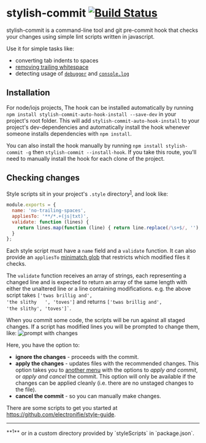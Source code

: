 stylish-commit [![Build Status](https://travis-ci.org/electronifie/stylish-commit.svg)](https://travis-ci.org/electronifie/stylish-commit)
==============
stylish-commit is a command-line tool and git pre-commit hook that checks your changes using simple lint scripts 
written in javascript.

Use it for simple tasks like:
 - converting tab indents to spaces
 - [removing trailing whitespace](https://github.com/electronifie/style-guide/blob/master/no-trailing-spaces.js)
 - detecting usage of [`debugger`](https://github.com/electronifie/style-guide/blob/master/no-debugger.js) and
   [`console.log`](https://github.com/electronifie/style-guide/blob/master/no-console.js)

Installation
------------

For node/iojs projects, The hook can be installed automatically by running `npm install stylish-commit-auto-hook-install --save-dev` 
in your project's root folder. This will add `stylish-commit-auto-hook-install` to your project's dev-dependencies and
automatically install the hook whenever someone installs dependencies with `npm install`.

You can also install the hook manually by running `npm install stylish-commit -g` then `stylish-commit --install-hook`. If
you take this route, you'll need to manually install the hook for each clone of the project.

Checking changes
----------------

Style scripts sit in your project's `.style` directory<sup>[1](#alternative-dir)</sup>, and look like:
```javascript
module.exports = {
  name: 'no-trailing-spaces',
  appliesTo: '**/*.+(js|txt)',
  validate: function (lines) {
    return lines.map(function (line) { return line.replace(/\s+$/, ''); });
  }
};
```
Each style script must have a `name` field and a `validate` function. It can also provide an `appliesTo`
[minimatch glob](https://github.com/isaacs/minimatch) that restricts which modified files it checks.

The `validate` function receives an array of strings, each representing a changed line and is expected to 
return an array of the same length with either the unaltered line or a line containing modifications. 
e.g. the above script takes  <code>['twas brillig and', 'the slithy	&nbsp;	', 'toves']</code> and returns 
<code>['twas brillig and', 'the slithy', 'toves']`</code>.

When you commit some code, the scripts will be run against all staged changes. If a script has modified 
lines you will be prompted to change them, like:
![prompt with changes](http://f.cl.ly/items/1R303o1t1R2j3r2g0m0L/2015-07-07%20at%2010.55%20PM.png)

Here, you have the option to:
 - **ignore the changes** - proceeds with the commit.
 - **apply the changes** - updates files with the recommended changes. This option takes you to 
   [another menu](http://f.cl.ly/items/373x3U3A2s1s090j0V0v/2015-07-07%20at%2010.56%20PM.png) with the 
   options to *apply and commit*, or *apply and cancel* the commit. This option will only be available if the 
   changes can be applied cleanly (i.e. there are no unstaged changes to the file).
 - **cancel the commit** - so you can manually make changes.

There are some scripts to get you started at https://github.com/electronifie/style-guide.

<hr>
<sup id="alternative-dir">**1**</sup> or in a custom directory provided by `styleScripts` in `package.json`.
